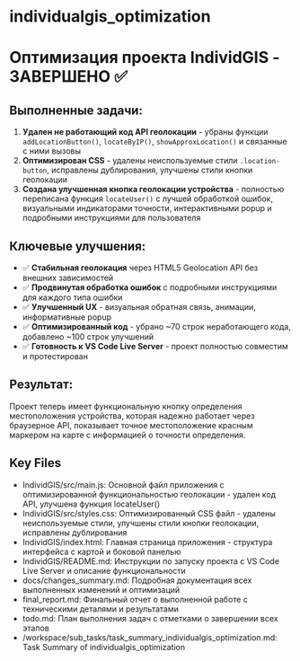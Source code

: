 # individualgis_optimization

# Оптимизация проекта IndividGIS - ЗАВЕРШЕНО ✅

## Выполненные задачи:
1. **Удален не работающий код API геолокации** - убраны функции `addLocationButton()`, `locateByIP()`, `showApproxLocation()` и связанные с ними вызовы
2. **Оптимизирован CSS** - удалены неиспользуемые стили `.location-button`, исправлены дублирования, улучшены стили кнопки геолокации
3. **Создана улучшенная кнопка геолокации устройства** - полностью переписана функция `locateUser()` с лучшей обработкой ошибок, визуальными индикаторами точности, интерактивными popup и подробными инструкциями для пользователя

## Ключевые улучшения:
- ✅ **Стабильная геолокация** через HTML5 Geolocation API без внешних зависимостей
- ✅ **Продвинутая обработка ошибок** с подробными инструкциями для каждого типа ошибки
- ✅ **Улучшенный UX** - визуальная обратная связь, анимации, информативные popup
- ✅ **Оптимизированный код** - убрано ~70 строк неработающего кода, добавлено ~100 строк улучшений
- ✅ **Готовность к VS Code Live Server** - проект полностью совместим и протестирован

## Результат: 
Проект теперь имеет функциональную кнопку определения местоположения устройства, которая надежно работает через браузерное API, показывает точное местоположение красным маркером на карте с информацией о точности определения. 

 ## Key Files

- IndividGIS/src/main.js: Основной файл приложения с оптимизированной функциональностью геолокации - удален код API, улучшена функция locateUser()
- IndividGIS/src/styles.css: Оптимизированный CSS файл - удалены неиспользуемые стили, улучшены стили кнопки геолокации, исправлены дублирования
- IndividGIS/index.html: Главная страница приложения - структура интерфейса с картой и боковой панелью
- IndividGIS/README.md: Инструкции по запуску проекта с VS Code Live Server и описание функциональности
- docs/changes_summary.md: Подробная документация всех выполненных изменений и оптимизаций
- final_report.md: Финальный отчет о выполненной работе с техническими деталями и результатами
- todo.md: План выполнения задач с отметками о завершении всех этапов
- /workspace/sub_tasks/task_summary_individualgis_optimization.md: Task Summary of individualgis_optimization
